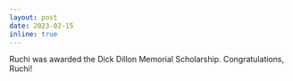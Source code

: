 ```yaml
---
layout: post
date: 2023-02-15
inline: true
---
```

Ruchi was awarded the Dick Dillon Memorial Scholarship. Congratulations, Ruchi!
